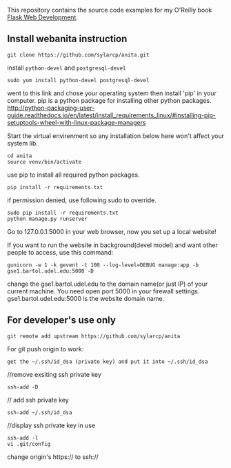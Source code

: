 

This repository contains the source code examples for my O'Reilly book [Flask Web Development](http://www.flaskbook.com).

## Install webanita instruction
```
git clone https://github.com/sylarcp/anita.git
```

install ``` python-devel ```  and ``` postgresql-devel ```
```
sudo yum install python-devel postgresql-devel
```
went to this link and chose your operating system then install 'pip' in your computer.  pip is a python package for installing other python packages.
http://python-packaging-user-guide.readthedocs.io/en/latest/install_requirements_linux/#installing-pip-setuptools-wheel-with-linux-package-managers

Start the virtual envirenment so any installation below here won't affect your system lib.
```
cd anita
source venv/bin/activate
```
use pip to install all required python packages.

```
pip install -r requirements.txt
```
if permission denied, use following sudo to override.
```
sudo pip install -r requirements.txt
python manage.py runserver
```
Go to 127.0.0.1:5000 in your web browser, now you set up a local website!

If you want to run the website in background(devel model) and want other people to access, use this command:
```
gunicorn -w 1 -k gevent -t 100 --log-level=DEBUG manage:app -b gse1.bartol.udel.edu:5000 -D
```
change the gse1.bartol.udel.edu to the domain name(or just IP) of your current machine.
You need open port 5000 in your firewall settings.
gse1.bartol.udel.edu:5000 is the website domain name.

## For developer's use only
```
git remote add upstream https://github.com/sylarcp/anita
```
For git push origin to work:
```
get the ~/.ssh/id_dsa (private key) and put it into ~/.ssh/id_dsa
```
//remove exsiting ssh private key

```
ssh-add -D 
```
// add ssh private key
```
ssh-add ~/.ssh/id_dsa
```
//display ssh private key in use
```
ssh-add -l
vi .git/config
```
change origin's https:// to ssh://

